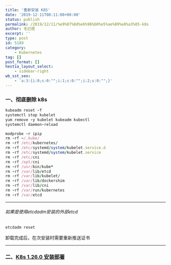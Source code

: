 ```yaml
---
title: '重新安装 K8S'
date: '2019-12-11T08:11:08+00:00'
status: publish
permalink: /2019/12/11/%e9%87%8d%e6%96%b0%e5%ae%89%e8%a3%85-k8s
author: 毛巳煜
excerpt: ''
type: post
id: 5189
category:
    - Kubernetes
tag: []
post_format: []
hestia_layout_select:
    - sidebar-right
wb_sst_seo:
    - 'a:3:{i:0;s:0:"";i:1;s:0:"";i:2;s:0:"";}'
---
```

### 一、彻底删除 k8s

```ruby
kubeadm reset -f
systemctl stop kubelet
yum remove -y kubelet kubeadm kubectl
systemctl daemon-reload

modprobe -r ipip
rm -rf ~/.kube/
rm -rf /etc/kubernetes/
rm -rf /etc/systemd/system/kubelet.service.d
rm -rf /etc/systemd/system/kubelet.service
rm -rf /etc/cni
rm -rf /opt/cni
rm -rf /usr/bin/kube*
rm -rf /var/lib/etcd
rm -rf /var/lib/kubelet/
rm -rf /var/lib/dockershim
rm -rf /var/lib/cni
rm -rf /var/run/kubernetes
rm -rf /var/etcd


```

- - - - - -

###### 如果是使用etcdadm安装的外部etcd

```ruby
etcdadm reset

```

卸载完成后，在次安装时需要重新推送证书

- - - - - -

### 二、[K8s 1.26.0 安装部署](http://www.dev-share.top/2023/02/22/k8s-1-26-0-%e5%ae%89%e8%a3%85%e9%83%a8%e7%bd%b2/ "K8s 1.26.0 安装部署")